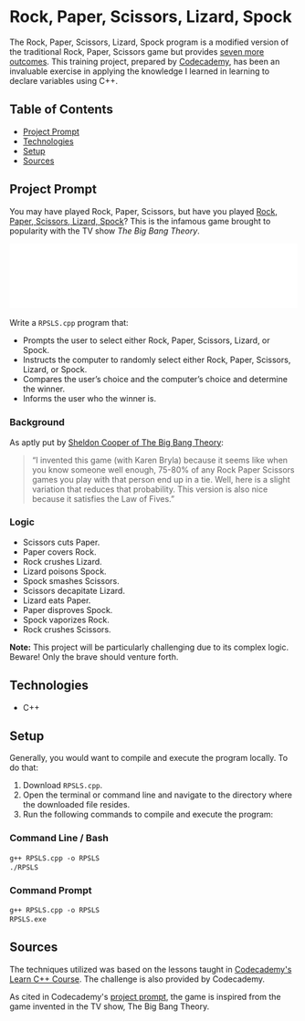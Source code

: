 # **Rock, Paper, Scissors, Lizard, Spock**

The Rock, Paper, Scissors, Lizard, Spock program is a modified version of the traditional Rock, Paper, Scissors game but provides [seven more outcomes](https://youtu.be/zjoVuV8EeOU?t=50). This training project, prepared by [Codecademy](https://www.codecademy.com/learn/learn-c-plus-plus), has been an invaluable exercise in applying the knowledge I learned in learning to declare variables using C++.

## Table of Contents

- [Project Prompt](#project-prompt)
- [Technologies](#technologies)
- [Setup](#setup)
- [Sources](#sources)

## Project Prompt

You may have played Rock, Paper, Scissors, but have you played [Rock, Paper, Scissors, Lizard, Spock](https://www.youtube.com/watch?v=iSHPVCBsnLw)? This is the infamous game brought to popularity with the TV show *The Big Bang Theory*.

![Rock Paper Scissors Lizard Spock](./resources/img/RPSLS.gif)

Write a `RPSLS.cpp` program that:

- Prompts the user to select either Rock, Paper, Scissors, Lizard, or Spock.
- Instructs the computer to randomly select either Rock, Paper, Scissors, Lizard, or Spock.
- Compares the user’s choice and the computer’s choice and determine the winner.
- Informs the user who the winner is.

### Background

As aptly put by [Sheldon Cooper of The Big Bang Theory](https://www.youtube.com/watch?v=iSHPVCBsnLw):

> “I invented this game (with Karen Bryla) because it seems like when you know someone well enough, 75-80% of any Rock Paper Scissors games you play with that person end up in a tie. Well, here is a slight variation that reduces that probability. This version is also nice because it satisfies the Law of Fives.”

### Logic

- Scissors cuts Paper.
- Paper covers Rock.
- Rock crushes Lizard.
- Lizard poisons Spock.
- Spock smashes Scissors.
- Scissors decapitate Lizard.
- Lizard eats Paper.
- Paper disproves Spock.
- Spock vaporizes Rock.
- Rock crushes Scissors.

**Note:** This project will be particularly challenging due to its complex logic. Beware! Only the brave should venture forth.

## Technologies

- C++

## Setup

Generally, you would want to compile and execute the program locally. To do that:

1. Download `RPSLS.cpp`.
2. Open the terminal or command line and navigate to the directory where the downloaded file resides.
3. Run the following commands to compile and execute the program:

### Command Line / Bash

```git
g++ RPSLS.cpp -o RPSLS
./RPSLS
```

### Command Prompt

```git
g++ RPSLS.cpp -o RPSLS
RPSLS.exe
```

## Sources

The techniques utilized was based on the lessons taught in [Codecademy's Learn C++ Course](https://www.codecademy.com/learn/learn-c-plus-plus
). The challenge is also provided by Codecademy.

As cited in Codecademy's [project prompt](#project-prompt), the game is inspired from the game invented in the TV show, The Big Bang Theory.
